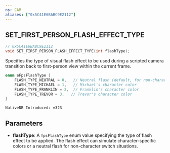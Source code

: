 ```yaml
---
ns: CAM
aliases: ["0x5C41E6BABC9E2112"]
---
```

## SET_FIRST_PERSON_FLASH_EFFECT_TYPE

```c
// 0x5C41E6BABC9E2112
void SET_FIRST_PERSON_FLASH_EFFECT_TYPE(int flashType);
```

Specifies the type of visual flash effect to be used during a scripted camera transition back to first-person view within the current frame.

```c
enum eFpsFlashType {
    FLASH_TYPE_NEUTRAL = 0,   // Neutral flash (default, for non-character switch situations)
    FLASH_TYPE_MICHAEL = 1,   // Michael's character color
    FLASH_TYPE_FRANKLIN = 2,  // Franklin's character color
    FLASH_TYPE_TREVOR = 3,   // Trevor's character color
}
```

```
NativeDB Introduced: v323
```

## Parameters
* **flashType**: A `fpsFlashType` enum value specifying the type of flash effect to be applied. The flash effect can simulate character-specific colors or a neutral flash for non-character switch situations.